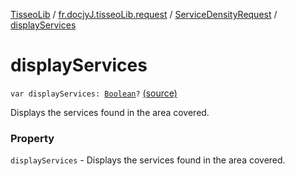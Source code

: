 [TisseoLib](../../index.md) / [fr.docjyJ.tisseoLib.request](../index.md) / [ServiceDensityRequest](index.md) / [displayServices](./display-services.md)

# displayServices

`var displayServices: `[`Boolean`](https://kotlinlang.org/api/latest/jvm/stdlib/kotlin/-boolean/index.html)`?` [(source)](https://github.com/docjyj/tisseoLib/tree/master/src/main/kotlin/fr/docjyJ/tisseoLib/request/ServiceDensityRequest.kt#L34)

Displays the services found in the area covered.

### Property

`displayServices` - Displays the services found in the area covered.